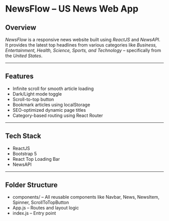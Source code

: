 #  NewsFlow – US News Web App

##  Overview
*NewsFlow* is a responsive news website built using *ReactJS* and *NewsAPI*. It provides the latest top headlines from various categories like *Business, Entertainment, Health, Science, Sports, and Technology* – specifically from the *United States*.

---

##  Features
- Infinite scroll for smooth article loading  
- Dark/Light mode toggle  
- Scroll-to-top button  
- Bookmark articles using localStorage  
- SEO-optimized dynamic page titles  
- Category-based routing using React Router  

---

##  Tech Stack
- ReactJS  
- Bootstrap 5  
- React Top Loading Bar  
- NewsAPI  
 

---

##  Folder Structure
- components/ – All reusable components like Navbar, News, NewsItem, Spinner, ScrollToTopButton  
- App.js – Routes and layout logic  
- index.js – Entry point
